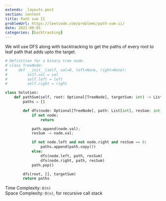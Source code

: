 ```yaml
---
extends: _layouts.post
section: content
title: Path sum II
problemUrl: https://leetcode.com/problems/path-sum-ii/
date: 2022-09-05
categories: [backtracking]
---
```


We will use DFS along with backtracking to get the paths of every root to leaf path that adds upto the target.

```python
# Definition for a binary tree node.
# class TreeNode:
#     def __init__(self, val=0, left=None, right=None):
#         self.val = val
#         self.left = left
#         self.right = right

class Solution:
    def pathSum(self, root: Optional[TreeNode], targetSum: int) -> List[List[int]]:
        paths = []

        def dfs(node: Optional[TreeNode], path: List[int], resSum: int):
            if not node:
                return

            path.append(node.val);
            resSum -= node.val;

            if not node.left and not node.right and resSum == 0:
                paths.append(path.copy())
            else:
                dfs(node.left, path, resSum)
                dfs(node.right, path, resSum)
            path.pop()

        dfs(root, [], targetSum)
        return paths
```

Time Complexity: `O(n)` <br/>
Space Complexity: `O(n)`, for recursive call stack